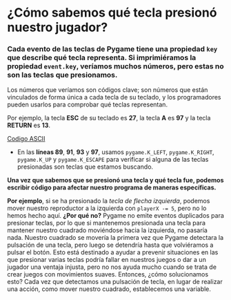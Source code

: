 # ¿Cómo sabemos qué tecla presionó nuestro jugador? 

### Cada evento de las teclas de Pygame tiene una propiedad  `key` que describe qué tecla representa. Si imprimiéramos la propiedad `event.key`, veríamos muchos números, pero estas no son las teclas que presionamos.

Los números que veríamos son códigos clave; son números que están vinculados de forma única a cada tecla de su teclado, y los programadores pueden usarlos para comprobar qué teclas representan. 

Por ejemplo, la tecla **ESC** de su teclado es **27**, la tecla **A** es **97** y la tecla **RETURN** es **13**. 

[Codigo ASCII](https://elcodigoascii.com.ar/codigos-ascii/letra-a-minuscula-codigo-ascii-97.html)

- En las **líneas 89**, **91**, **93** y **97**, usamos `pygame.K_LEFT`, `pygame.K_RIGHT`, `pygame.K_UP` y `pygame.K_ESCAPE` para verificar si alguna de las teclas presionadas son teclas que estamos buscando. 

**Una vez que sabemos que se presionó una tecla y qué tecla fue, podemos escribir código para afectar nuestro programa de maneras específicas.**

**Por ejemplo**, si se ha presionado la *tecla de flecha izquierda*, podemos mover nuestro reproductor a la izquierda con ``playerX -= 5``, pero no lo hemos hecho aquí. 
**¿Por qué no?** Pygame no emite eventos duplicados para presionar teclas, por lo que si mantenemos presionada una tecla para mantener nuestro cuadrado moviéndose hacia la izquierda, no pasaría nada. Nuestro cuadrado se movería la primera vez que Pygame detectara la pulsación de una tecla, pero luego se detendría hasta que volviéramos a pulsar el botón. Esto está destinado a ayudar a prevenir situaciones en las que presionar varias teclas podría fallar en nuestros juegos o dar a un jugador una ventaja injusta, pero no nos ayuda mucho cuando se trata de crear juegos con movimientos suaves. Entonces, ¿cómo solucionamos esto? Cada vez que detectamos una pulsación de tecla, en lugar de realizar una acción, como mover nuestro cuadrado, establecemos una variable.




<!--stackedit_data:
eyJoaXN0b3J5IjpbLTEwNjAzNTY0NzJdfQ==
-->